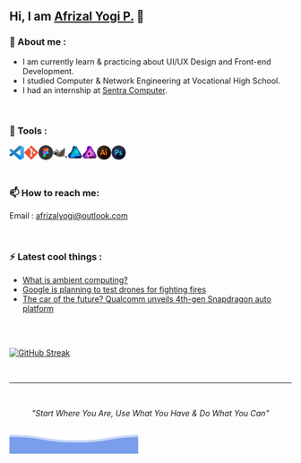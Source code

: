<!-- Afrizal Yogi - README Profiles -->

## Hi, I am <a href="https://bit.ly/OGDev" target="_blank">Afrizal Yogi P.</a> 👋

### 📖 About me :
- I am currently learn & practicing about UI/UX Design and Front-end Development.
- I studied Computer & Network Engineering at Vocational High School.
- I had an internship at <a href="https://www.sentracomputer.com" target="_blank">Sentra Computer</a>.

<br>

### 🔧 Tools :
<a href="https://code.visualstudio.com/" target="_blank"> 
	<img src="https://github.com/afrizalyogi/afrizalyogi/blob/main/Assets/README/VSCode.png" align="left" alt="VS Code" width="26px"/>
</a>
<a href="https://git-scm.com/" target="_blank">
	<img src="https://github.com/afrizalyogi/afrizalyogi/blob/main/Assets/README/Git.png" align="left" alt="Git" width="26px"/> 
</a>
<a href="https://www.figma.com/" target="_blank">
	<img src="https://github.com/afrizalyogi/afrizalyogi/blob/main/Assets/README/Figma.png" align="left" alt="Figma" width="26px"/>
</a>
<a href="https://www.gimp.org/" target="_blank">
	<img src="https://github.com/afrizalyogi/afrizalyogi/blob/main/Assets/README/GIMP.png" align="left" alt="GIMP" width="26px"/>
</a>
<a href="https://affinity.serif.com/en-us/designer/" target="_blank">
	<img src="https://github.com/afrizalyogi/afrizalyogi/blob/main/Assets/README/AffinityDesigner.png" align="left" alt="Affinity Designer" width="26px"/>
</a>
<a href="https://affinity.serif.com/en-us/photo/" target="_blank">
	<img src="https://github.com/afrizalyogi/afrizalyogi/blob/main/Assets/README/AffinityPhoto.png" align="left" alt="Affinity Photo" width="26px"/>
</a>
<a href="https://www.adobe.com/products/illustrator.html" target="_blank">
	<img src="https://github.com/afrizalyogi/afrizalyogi/blob/main/Assets/README/AdobeIllustrator.png" align="left" alt="Adobe Illustrator" width="26px"/>
</a>
<a href="https://www.adobe.com/products/photoshop.html" target="_blank">
	<img src="https://github.com/afrizalyogi/afrizalyogi/blob/main/Assets/README/AdobePhotoshop.png" align="left" alt="Adobe Photoshop" width="26px"/>
</a>

<br>
<br>
<br>

### 📫 How to reach me: 
Email : [afrizalyogi@outlook.com](mailto:afrizalyogi@outlook.com)

<br>

### ⚡ Latest cool things :
- [What is ambient computing?](https://www.digitaltrends.com/computing/what-is-ambient-computing/)
- [Google is planning to test drones for fighting fires](https://www.digitaltrends.com/news/google-is-planning-to-test-drones-for-fighting-fires/)
- [The car of the future? Qualcomm unveils 4th-gen Snapdragon auto platform](https://www.digitaltrends.com/cars/qualcomm-4th-gen-snapdragon-automotive-cockpit/)

<br>
<br>

[![GitHub Streak](http://github-readme-streak-stats.herokuapp.com?user=afrizalyogi&theme=algolia&hide_border=true)](https://git.io/streak-stats)

<br>

---

<br>

<p align="center">
  <i>"Start Where You Are, Use What You Have & Do What You Can"</i>
</p>

![](https://github.com/afrizalyogi/afrizalyogi/blob/main/Assets/README/bottom_by%40Trilokia.svg?raw=true)
